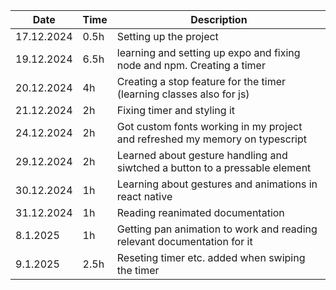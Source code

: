 | Date       | Time | Description                                                                  |
| ---------- | ---- | ---------------------------------------------------------------------------- |
| 17.12.2024 | 0.5h | Setting up the project                                                       |
| 19.12.2024 | 6.5h | learning and setting up expo and fixing node and npm. Creating a timer       |
| 20.12.2024 | 4h   | Creating a stop feature for the timer (learning classes also for js)         |
| 21.12.2024 | 2h   | Fixing timer and styling it                                                  |
| 24.12.2024 | 2h   | Got custom fonts working in my project and refreshed my memory on typescript |
| 29.12.2024 | 2h   | Learned about gesture handling and siwtched a button to a pressable element  |
| 30.12.2024 | 1h   | Learning about gestures and animations in react native                       |
| 31.12.2024 | 1h   | Reading reanimated documentation                                             |
| 8.1.2025   | 1h   | Getting pan animation to work and reading relevant documentation for it      |
| 9.1.2025   | 2.5h | Reseting timer etc. added when swiping the timer                             |
